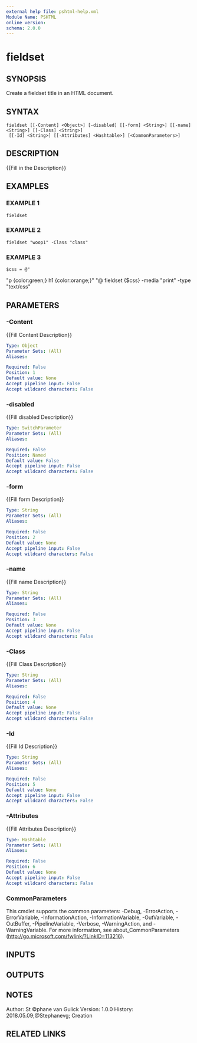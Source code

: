 ```yaml
---
external help file: pshtml-help.xml
Module Name: PSHTML
online version:
schema: 2.0.0
---
```


# fieldset

## SYNOPSIS
Create a fieldset title in an HTML document.

## SYNTAX

```
fieldset [[-Content] <Object>] [-disabled] [[-form] <String>] [[-name] <String>] [[-Class] <String>]
 [[-Id] <String>] [[-Attributes] <Hashtable>] [<CommonParameters>]
```

## DESCRIPTION
{{Fill in the Description}}

## EXAMPLES

### EXAMPLE 1
```
fieldset
```

### EXAMPLE 2
```
fieldset "woop1" -Class "class"
```

### EXAMPLE 3
```
$css = @"
```

"p {color:green;}
    h1 {color:orange;}"
"@
fieldset {$css} -media "print" -type "text/css"

## PARAMETERS

### -Content
{{Fill Content Description}}

```yaml
Type: Object
Parameter Sets: (All)
Aliases:

Required: False
Position: 1
Default value: None
Accept pipeline input: False
Accept wildcard characters: False
```

### -disabled
{{Fill disabled Description}}

```yaml
Type: SwitchParameter
Parameter Sets: (All)
Aliases:

Required: False
Position: Named
Default value: False
Accept pipeline input: False
Accept wildcard characters: False
```

### -form
{{Fill form Description}}

```yaml
Type: String
Parameter Sets: (All)
Aliases:

Required: False
Position: 2
Default value: None
Accept pipeline input: False
Accept wildcard characters: False
```

### -name
{{Fill name Description}}

```yaml
Type: String
Parameter Sets: (All)
Aliases:

Required: False
Position: 3
Default value: None
Accept pipeline input: False
Accept wildcard characters: False
```

### -Class
{{Fill Class Description}}

```yaml
Type: String
Parameter Sets: (All)
Aliases:

Required: False
Position: 4
Default value: None
Accept pipeline input: False
Accept wildcard characters: False
```

### -Id
{{Fill Id Description}}

```yaml
Type: String
Parameter Sets: (All)
Aliases:

Required: False
Position: 5
Default value: None
Accept pipeline input: False
Accept wildcard characters: False
```

### -Attributes
{{Fill Attributes Description}}

```yaml
Type: Hashtable
Parameter Sets: (All)
Aliases:

Required: False
Position: 6
Default value: None
Accept pipeline input: False
Accept wildcard characters: False
```

### CommonParameters
This cmdlet supports the common parameters: -Debug, -ErrorAction, -ErrorVariable, -InformationAction, -InformationVariable, -OutVariable, -OutBuffer, -PipelineVariable, -Verbose, -WarningAction, and -WarningVariable.
For more information, see about_CommonParameters (http://go.microsoft.com/fwlink/?LinkID=113216).

## INPUTS

## OUTPUTS

## NOTES
Author: St ©phane van Gulick
Version: 1.0.0
History:
    2018.05.09;@Stephanevg; Creation

## RELATED LINKS
